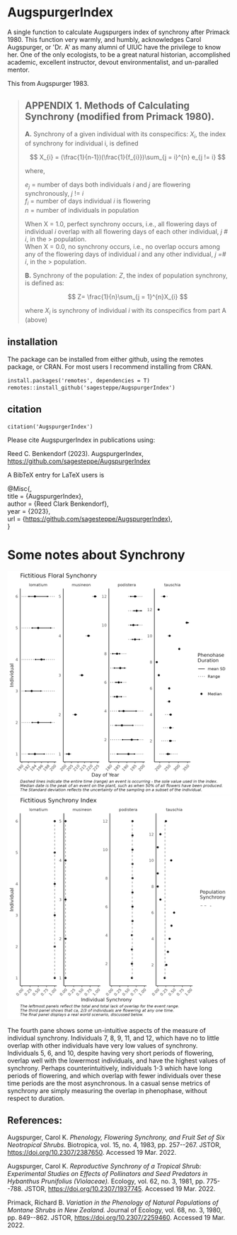 # AugspurgerIndex

A single function to calculate Augspurgers index of synchrony after Primack 1980. This function very warmly, and humbly, acknowledges Carol Augspurger, or 'Dr. A' as many alumni of UIUC have the privilege to know her. One of the only ecologists, to be a great natural historian, accomplished academic, excellent instructor, devout environmentalist, and un-paralled mentor.

This from Augspurger 1983.

> ## APPENDIX 1. Methods of Calculating Synchrony (modified from Primack 1980).
>
> **A.** Synchrony of a given individual with its conspecifics: 
> $X_{i}$, the index of synchrony for individual i, is defined
>
> $$
> X_{i} = (\frac{1}{n-1})(\frac{1}{f_{i}})\sum_{j = i}^{n} e_{j != i}
> $$
>
> where,
>
> $e_{j}$ = number of days both individuals *i* and *j* are flowering synchronously, *j* != *i*\
> $f_{i}$ = number of days individual *i* is flowering\
> $n$ = number of individuals in population
>
> When X = 1.0, perfect synchrony occurs, i.e., all flowering days of individual *i* overlap with all flowering days of each other individual, *j \# i*, in the \> population.\
> When X = 0.0, no synchrony occurs, i.e., no overlap occurs among any of the flowering days of individual *i* and any other individual, *j =# i*, in the \> population.
>
> **B.** Synchrony of the population:
> $Z$, the index of population synchrony, is defined as:
>
> $$
> Z= \frac{1}{n}\sum_{j = 1}^{n}X_{i}
> $$
>
> where $X_{i}$ is synchrony of individual *i* with its conspecifics from part A (above)

## installation

The package can be installed from either github, using the remotes package, or CRAN. For most users I recommend installing from CRAN. 

```
install.packages('remotes', dependencies = T)  
remotes::install_github('sagesteppe/AugspurgerIndex')  
```
## citation

```
citation('AugspurgerIndex')
```

Please cite AugspurgerIndex in publications using:  

  Reed C. Benkendorf (2023). AugspurgerIndex,  
  https://github.com/sagesteppe/AugspurgerIndex  

A BibTeX entry for LaTeX users is  

@Misc{,   
  title = {AugspurgerIndex},  
  author = {Reed Clark Benkendorf},  
  year = {2023},  
  url = {https://github.com/sagesteppe/AugspurgerIndex},  
}  

# Some notes about Synchrony

![Example event dates of an event](./man/figures/AugsPanel.png)
![Example synchrony values](./man/figures/IndexPanel.png)

The fourth pane shows some un-intuitive aspects of the measure of individual synchrony. Individuals 7, 8, 9, 11, and 12, which have no to little overlap with other individuals have very low values of synchrony. Individuals 5, 6, and 10, despite having very short periods of flowering, overlap well with the lowermost individuals, and have the highest values of synchrony. Perhaps counterintuitively, individuals 1-3 which have long periods of flowering, and which overlap with fewer individuals over these time periods are the most asynchronous. In a casual sense metrics of synchrony are simply measuring the overlap in phenophase, without respect to duration.

## References:

Augspurger, Carol K. *Phenology, Flowering Synchrony, and Fruit Set of Six Neotropical Shrubs.* Biotropica, vol. 15, no. 4, 1983, pp. 257--267. JSTOR, <https://doi.org/10.2307/2387650>. Accessed 19 Mar. 2022.

Augspurger, Carol K. *Reproductive Synchrony of a Tropical Shrub: Experimental Studies on Effects of Pollinators and Seed Predators in Hybanthus Prunifolius (Violaceae).* Ecology, vol. 62, no. 3, 1981, pp. 775--788. JSTOR, <https://doi.org/10.2307/1937745>. Accessed 19 Mar. 2022.

Primack, Richard B. *Variation in the Phenology of Natural Populations of Montane Shrubs in New Zealand.* Journal of Ecology, vol. 68, no. 3, 1980, pp. 849--862. JSTOR, <https://doi.org/10.2307/2259460>. Accessed 19 Mar. 2022.
